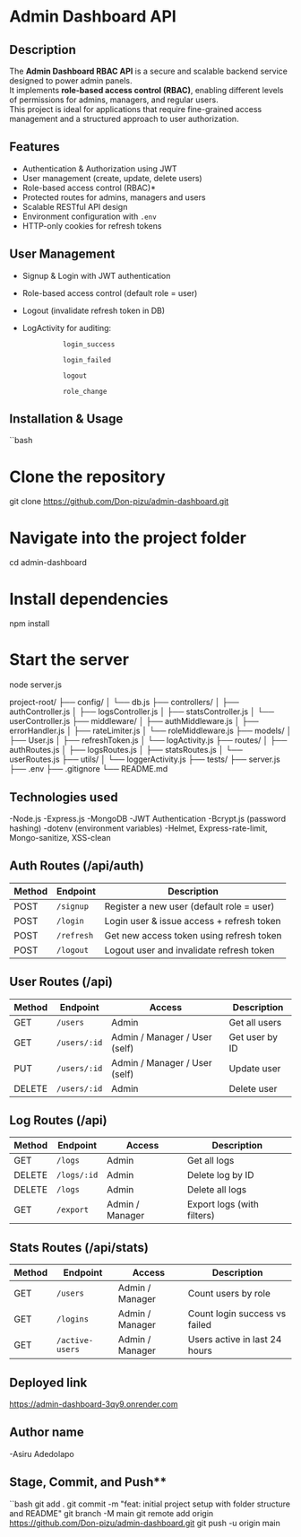 #  Admin Dashboard API

## Description
The **Admin Dashboard RBAC API** is a secure and scalable backend service designed to power admin panels.  
It implements **role-based access control (RBAC)**, enabling different levels of permissions for admins, managers, and regular users.  
This project is ideal for applications that require fine-grained access management and a structured approach to user authorization.

## Features
- Authentication & Authorization using JWT
- User management (create, update, delete users)
- Role-based access control (RBAC)*
- Protected routes for admins, managers and users
- Scalable RESTful API design
- Environment configuration with `.env`
- HTTP-only cookies for refresh tokens

## User Management
- Signup & Login with JWT authentication

- Role-based access control (default role = user)

- Logout (invalidate refresh token in DB)

- LogActivity for auditing:

				login_success

				login_failed

				logout

				role_change


## Installation & Usage

``bash
# Clone the repository
git clone https://github.com/Don-pizu/admin-dashboard.git

# Navigate into the project folder
cd admin-dashboard

# Install dependencies
npm install

# Start the server
node server.js

project-root/
├── config/
│   └── db.js
├── controllers/
│   ├── authController.js
│   ├── logsController.js
│   ├── statsController.js
│   └── userController.js
├── middleware/
│   ├── authMiddleware.js
│   ├── errorHandler.js
│   ├── rateLimiter.js
│   └── roleMiddleware.js
├── models/
│   ├── User.js
│   ├── refreshToken.js
│   └── logActivity.js
├── routes/
│   ├── authRoutes.js
│   ├── logsRoutes.js
│   ├── statsRoutes.js
│   └── userRoutes.js
├── utils/
│   └── loggerActivity.js
├── tests/
├── server.js
├── .env
├── .gitignore
└── README.md




## Technologies used
-Node.js
-Express.js
-MongoDB
-JWT Authentication
-Bcrypt.js (password hashing)
-dotenv (environment variables)
-Helmet, Express-rate-limit, Mongo-sanitize, XSS-clean


## Auth Routes (/api/auth)

| Method | Endpoint   | Description                               |
| ------ | ---------- | ----------------------------------------- |
| POST   | `/signup`  | Register a new user (default role = user) |
| POST   | `/login`   | Login user & issue access + refresh token |
| POST   | `/refresh` | Get new access token using refresh token  |
| POST   | `/logout`  | Logout user and invalidate refresh token  |



## User Routes (/api)

| Method | Endpoint     | Access                        | Description    |
| ------ | ------------ | ----------------------------- | -------------- |
| GET    | `/users`     | Admin                         | Get all users  |
| GET    | `/users/:id` | Admin / Manager / User (self) | Get user by ID |
| PUT    | `/users/:id` | Admin / Manager / User (self) | Update user    |
| DELETE | `/users/:id` | Admin                         | Delete user    |



## Log Routes (/api)

| Method | Endpoint    | Access          | Description                |
| ------ | ----------- | --------------- | -------------------------- |
| GET    | `/logs`     | Admin           | Get all logs               |
| DELETE | `/logs/:id` | Admin           | Delete log by ID           |
| DELETE | `/logs`     | Admin           | Delete all logs            |
| GET    | `/export`   | Admin / Manager | Export logs (with filters) |


## Stats Routes (/api/stats)

| Method | Endpoint        | Access          | Description                   |
| ------ | --------------- | --------------- | ----------------------------- |
| GET    | `/users`        | Admin / Manager | Count users by role           |
| GET    | `/logins`       | Admin / Manager | Count login success vs failed |
| GET    | `/active-users` | Admin / Manager | Users active in last 24 hours |



## Deployed link
  https://admin-dashboard-3qy9.onrender.com




## Author name

-Asiru Adedolapo

## Stage, Commit, and Push**

``bash
git add .
git commit -m "feat: initial project setup with folder structure and README"
git branch -M main
git remote add origin https://github.com/Don-pizu/admin-dashboard.git
git push -u origin main

